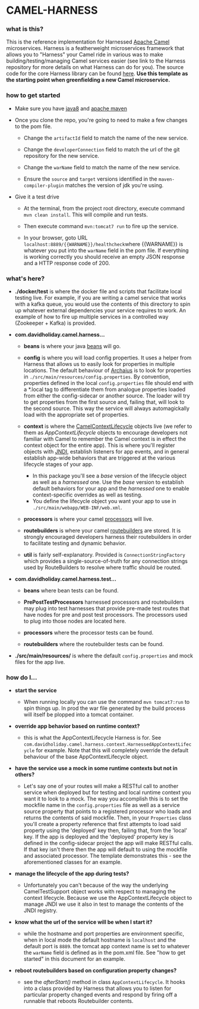 # CAMEL-HARNESS


### what is this? 

This is the reference implementation for Harnessed [Apache Camel](http://camel.apache.org/) microservices. Harness is a featherweight microservices framework that allows you to "Harness" your Camel ride in various was to make building/testing/managing Camel services easier (see link to the Harness repository for more details on what Harness can do for you). The source code for the core Harness library can be found [here](https://github.com/davidholiday/camel-harness-lib).  __Use this template as the starting point when greenfielding a new Camel microservice.__


### how to get started

* Make sure you have [java8](https://openjdk.java.net/) and [apache maven](http://maven.apache.org/) 

* Once you clone the repo, you're going to need to make a few changes to the pom file. 
    * Change the ```artifactId``` field to match the name of the new service.
    
    * Change the ```developerConnection``` field to match the url of the git repository for the new service.
    
    * Change the ```warName``` field to match the name of the new service.
    
    * Ensure the ```source``` and ```target``` versions identified in the ```maven-compiler-plugin``` matches the version of jdk you're using.
    
* Give it a test drive
    * At the terminal, from the project root directory, execute command ```mvn clean install```. This will compile and run tests.
    
    * Then execute command ```mvn:tomcat7 run``` to fire up the service.
    
    * In your browser, goto URL ```localhost:8889/{{WARNAME}}/healthcheck```where {{WARNAME}} is whatever you put into the ```warName``` field in the pom file. If everything is working correctly you should receive an empty JSON response and a HTTP response code of 200. 


### what's here? 

* __./docker/test__ is where the docker file and scripts that facilitate local testing live. For example, if you are writing a camel service that works with a kafka queue, you would use the contents of this directory to spin up whatever external dependencies your service requires to work. An example of how to fire up multiple services in a controlled way (Zookeeper + Kafka) is provided. 

* __com.davidholiday.camel.harness...__
    * __beans__ is where your java [beans](https://stackoverflow.com/questions/3295496/what-is-a-javabean-exactly#3295517) will go.
    
    * __config__ is where you will load config properties. It uses a helper from Harness that allows us to easily look for properties in multiple locations. The default behaviour of [Archaius](https://github.com/Netflix/archaius) is to look for properties in ```./src/main/resources/config.properties```. By convention, properties defined in the local ```config.properties``` file should end with a *.local tag to differentiate them from analogue properties loaded from either the config-sidecar or another source. The loader will try to get properties from the first source and, failing that, will look to the second source. This way the service will always automagickally load with the appropriate set of properties. 
    
    * __context__ is where the [CamelContextLifecycle](http://www.javadoc.io/doc/org.apache.camel/camel-servletlistener/2.23.1) objects live (we refer to them as *AppContextLifecycle* objects to encourage developers not familiar with Camel to remember the Camel context is in effect the context object for the entire app). This is where you'll register objects with [JNDI](https://en.wikipedia.org/wiki/Java_Naming_and_Directory_Interface), establish listeners for app events, and in general establish app-wide behaviors that are triggered at the various lifecycle stages of your app. 
        * In this package you'll see a *base* version of the lifecycle object as well as a *harnessed* one. Use the *base* version to establish default behaviors for your app and the *harnessed* one to enable context-specific overrides as well as testing. 
        * You define the lifecycle object you want your app to use in ```./src/main/webapp/WEB-INF/web.xml```. 
        
    * __processors__ is where your camel [processors](http://camel.apache.org/processor.html) will live.
    
    * __routebuilders__ is where your camel [routebuilders](http://camel.apache.org/routebuilder.html) are stored. It is strongly encouraged developers harness their routebuilders in order to facilitate testing and dynamic behavior.
    
    * __util__ is fairly self-explanatory. Provided is ```ConnectionStringFactory``` which provides a single-source-of-truth for any connection strings used by RouteBuilders to resolve where traffic should be routed. 
    
* __com.davidholiday.camel.harness.test...__
    * __beans__ where bean tests can be found.
    
    * __PrePostTestProcessors__ harnessed processors and routebuilders may plug into test harnesses that provide pre-made test routes that have nodes for pre and post test processors. The processors used to plug into those nodes are located here. 
    
    * __processors__ where the processor tests can be found.
    
    * __routebuilders__ where the routebuilder tests can be found. 
  
* __./src/main/resources/__ is where the default ```config.properties``` and mock files for the app live. 


### how do I...

* __start the service__

    * When running locally you can use the command ```mvn tomcat7:run``` to spin things up. In prod the war file generated by the build process will itself be plopped into a tomcat container. 

* __override app behavior based on runtime context?__

    * this is what the AppContextLifecycle Harness is for. See ```com.davidholiday.camel.harness.context.HarnessedAppContextLifecycle``` for example. Note that this will completely override the default behaviour of the base AppContextLifecycle object. 

* __have the service use a mock in some runtime contexts but not in others?__

    * Let's say one of your routes will make a RESTful call to another service when deployed but for testing and local runtime context you want it to look to a mock. The way you accomplish this is to set the mockfile name in the ```config.properties``` file as well as a service source property that points to a registered processor who loads and returns the contents of said mockfile. Then, in your ```Properties``` class you'll create a property reference that first attempts to load said property using the 'deployed' key then, failing that, from the 'local' key. If the app is deployed and the 'deployed' property key is defined in the config-sidecar project the app will make RESTful calls. If that key isn't there then the app will default to using the mockfile and associated processor. The template demonstrates this - see the aforementioned classes for an example. 

* __manage the lifecycle of the app during tests?__

    * Unfortunately you can't because of the way the underlying CamelTestSupport object works with respect to managing the context lifecycle. Because we use the AppContextLifecycle object to manage JNDI we use it also in test to manage the contents of the JNDI registry. 

* __know what the url of the service will be when I start it?__

    * while the hostname and port properties are environment specific, when in local mode the default hostname is ```localhost``` and the default port is ```8889```. the tomcat app context name is set to whatever the ```warName``` field is defined as in the pom.xml file. See "how to get started" in this document for an example. 
    
* __reboot routebuilders based on configuration property changes?__ 

    * see the *afterStart()* method in class ```AppContextLifecycle```. It hooks into a class provided by Harness that allows you to listen for particular property changed events and respond by firing off a runnable that reboots Routebuilder contents. 
